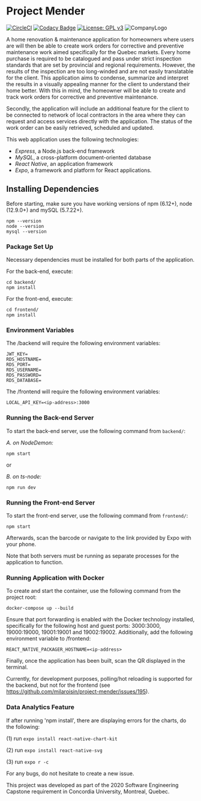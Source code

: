 # Project Mender
[![CircleCI](https://circleci.com/gh/milaroisin/project-mender/tree/master.svg?style=svg&circle-token=161d9b3dbb9771c1b5168d8b7ef2e8a2dbef19bf)](https://circleci.com/gh/milaroisin/project-mender/tree/master)
[![Codacy Badge](https://api.codacy.com/project/badge/Grade/0b0ecc9244c745a3b3c804f2226d5ae9)](https://www.codacy.com?utm_source=github.com&amp;utm_medium=referral&amp;utm_content=milaroisin/project-mender&amp;utm_campaign=Badge_Grade)
[![License: GPL v3](https://img.shields.io/badge/License-GPLv3-blue.svg)](https://www.gnu.org/licenses/gpl-3.0)
![CompanyLogo](https://user-images.githubusercontent.com/15717229/74889867-4e0a2c00-5350-11ea-8525-f538c6512beb.png)

A home renovation & maintenance application for homeowners where users are will then be able to create work orders for corrective and preventive maintenance work aimed specifically for the Quebec markets. Every home purchase is required to be catalogued and pass under strict inspection standards that are set by provincial and regional requirements. However, the results of the inspection are too long-winded and are not easily translatable for the client. This application aims to condense, summarize and interpret the results in a visually appealing manner for the client to understand their home better. With this in mind, the homeowner will be able to create and track work orders for corrective and preventive maintenance.

Secondly, the application will include an additional feature for the client to be connected to network of local contractors in the area where they can request and access services directly with the application. The status of the work order can be easily retrieved, scheduled and updated.

This web application uses the following technologies:

-   _Express_, a Node.js back-end framework
-   _MySQL_, a cross-platform document-oriented database
-   _React Native_, an application framework
-   _Expo_, a framework and platform for React applications.

## Installing Dependencies

Before starting, make sure you have working versions of npm (6.12+), node (12.9.0+) and mySQL (5.7.22+).

```shell
npm --version
node --version
mysql --version
```

### Package Set Up

Necessary dependencies must be installed for both parts of the application.

For the back-end, execute:

```shell
cd backend/
npm install
```

For the front-end, execute:

```shell
cd frontend/
npm install
```

### Environment Variables

The /backend will require the following environment variables:

```shell
JWT_KEY=
RDS_HOSTNAME=
RDS_PORT=
RDS_USERNAME=
RDS_PASSWORD=
RDS_DATABASE=
```

The /frontend will require the following environment variables:

```shell
LOCAL_API_KEY=<ip-address>:3000
```


### Running the Back-end Server

To start the back-end server, use the following command from `backend/`:

_A. on NodeDemon:_

```shell
npm start
```
or

_B. on ts-node:_

```shell
npm run dev
```


### Running the Front-end Server

To start the front-end server, use the following command from `frontend/`:

``` shell
npm start
```

Afterwards, scan the barcode or navigate to the link provided by Expo with your phone.

Note that both servers must be running as separate processes for the application to function.


### Running Application with Docker

To create and start the container, use the following command from the project root:

``` shell
docker-compose up --build
```

Ensure that port forwarding is enabled with the Docker technology installed, specifically for the following host and guest ports: 3000:3000, 19000:19000, 19001:19001 and 19002:19002.
Additionally, add the following environment variable to /frontend:

`REACT_NATIVE_PACKAGER_HOSTNAME=<ip-address>`

Finally, once the application has been built, scan the QR displayed in the terminal.

Currently, for development purposes, polling/hot reloading is supported for the backend, but not for the frontend (see https://github.com/milaroisin/project-mender/issues/195).


### Data Analytics Feature

If after running 'npm install', there are displaying errors for the charts, do the following:

(1) run ```expo install react-native-chart-kit``` 

(2) run ```expo install react-native-svg```

(3) run ```expo r -c```

For any bugs, do not hesitate to create a new issue.

This project was developed as part of the 2020 Software Engineering Capstone requirement in Concordia University, Montreal, Quebec.
